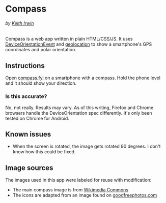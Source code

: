 # Compass
###### by [Keith Irwin](https://keithirwin.us/)

Compass is a web app written in plain HTML/CSS/JS.  It uses [DeviceOrientationEvent](https://developer.mozilla.org/en-US/docs/Web/API/DeviceOrientationEvent) and [geolocation](https://developer.mozilla.org/en-US/docs/Web/API/Geolocation) to show a smartphone's GPS coordinates and polar orientation.  

## Instructions

Open [compass.fyi](https://compass.fyi/) on a smartphone with a compass.  Hold the phone level and it should show your direction.  

### Is this accurate? 

No, not really.  Results may vary.  As of this writing, Firefox and Chrome browsers handle the DeviceOrientation spec differently.  It's only been tested on Chrome for Android.  

## Known issues

* When the screen is rotated, the image gets rotated 90 degrees.  I don't know how this could be fixed. 

## Image sources

The images used in this app were labeled for reuse with modification:

* The main compass image is from [Wikimedia Commons](https://commons.wikimedia.org/wiki/File:Compass_rose_nesw.svg)
* The icons are adapted from an image found on [goodfreephotos.com](https://www.goodfreephotos.com/vector-images/compass-rose-vector-clipart.png.php)
